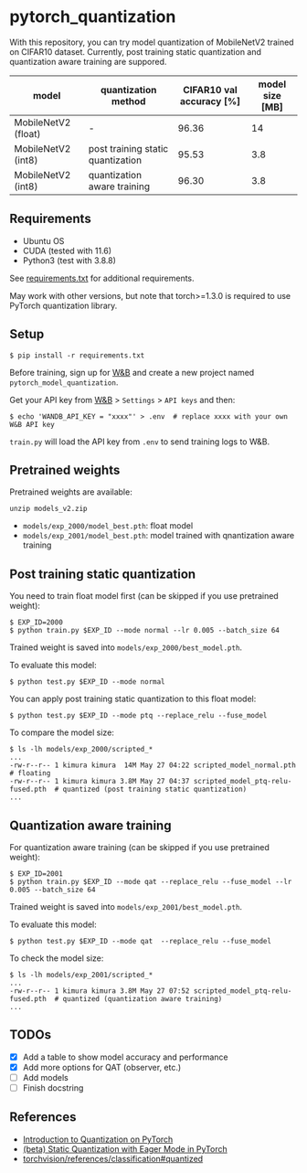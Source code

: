 # pytorch_quantization

With this repository, you can try model quantization of MobileNetV2 trained on CIFAR10 dataset.
Currently, post training static quantization and quantization aware training are suppored.

|model               |quantization method                |CIFAR10 val accuracy [%] |model size [MB]
|---                 |---                                |---                      |---
|MobileNetV2 (float) |-                                  |96.36                    |14
|MobileNetV2 (int8)  |post training static quantization  |95.53                    |3.8
|MobileNetV2 (int8)  |quantization aware training        |96.30                    |3.8

## Requirements

- Ubuntu OS
- CUDA (tested with 11.6)
- Python3 (test with 3.8.8)

See [requirements.txt](requirements.txt) for additional requirements.

May work with other versions, but note that torch>=1.3.0 is required to use PyTorch quantization library.

## Setup

```
$ pip install -r requirements.txt
```

Before training, sign up for [W&B](https://wandb.ai)
and create a new project named `pytorch_model_quantization`.

Get your API key from [W&B](https://wandb.ai) > `Settings` > `API keys` and then:

```
$ echo 'WANDB_API_KEY = "xxxx"' > .env  # replace xxxx with your own W&B API key
```

`train.py` will load the API key from `.env` to send training logs to W&B.

## Pretrained weights

Pretrained weights are available:

```
unzip models_v2.zip
```

- `models/exp_2000/model_best.pth`: float model
- `models/exp_2001/model_best.pth`: model trained with qnantization aware training

## Post training static quantization

You need to train float model first (can be skipped if you use pretrained weight):

```
$ EXP_ID=2000
$ python train.py $EXP_ID --mode normal --lr 0.005 --batch_size 64
```

Trained weight is saved into `models/exp_2000/best_model.pth`.

To evaluate this model:

```
$ python test.py $EXP_ID --mode normal
```

You can apply post training static quantization to this float model:

```
$ python test.py $EXP_ID --mode ptq --replace_relu --fuse_model
```

To compare the model size:

```
$ ls -lh models/exp_2000/scripted_*
...
-rw-r--r-- 1 kimura kimura  14M May 27 04:22 scripted_model_normal.pth  # floating
-rw-r--r-- 1 kimura kimura 3.8M May 27 04:37 scripted_model_ptq-relu-fused.pth  # quantized (post training static quantization)
...
```

## Quantization aware training

For quantization aware training (can be skipped if you use pretrained weight):

```
$ EXP_ID=2001
$ python train.py $EXP_ID --mode qat --replace_relu --fuse_model --lr 0.005 --batch_size 64
```

Trained weight is saved into `models/exp_2001/best_model.pth`.

To evaluate this model:

```
$ python test.py $EXP_ID --mode qat  --replace_relu --fuse_model
```

To check the model size:

```
$ ls -lh models/exp_2001/scripted_*
...
-rw-r--r-- 1 kimura kimura 3.8M May 27 07:52 scripted_model_ptq-relu-fused.pth  # quantized (quantization aware training)
...
```

## TODOs

- [x] Add a table to show model accuracy and performance
- [x] Add more options for QAT (observer, etc.)
- [ ] Add models
- [ ] Finish docstring

## References

- [Introduction to Quantization on PyTorch](https://pytorch.org/blog/introduction-to-quantization-on-pytorch/)
- [(beta) Static Quantization with Eager Mode in PyTorch](https://pytorch.org/tutorials/advanced/static_quantization_tutorial.html)
- [torchvision/references/classification#quantized](https://github.com/pytorch/vision/tree/main/references/classification#quantized)
